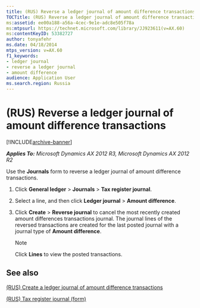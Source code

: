 ```yaml
---
title: (RUS) Reverse a ledger journal of amount difference transactions
TOCTitle: (RUS) Reverse a ledger journal of amount difference transactions
ms:assetid: ee00a188-a56a-4cec-9e1e-adc8e505f78a
ms:mtpsurl: https://technet.microsoft.com/library/JJ923611(v=AX.60)
ms:contentKeyID: 53382727
author: tonyafehr
ms.date: 04/18/2014
mtps_version: v=AX.60
f1_keywords:
- ledger journal
- reverse a ledger journal
- amount difference
audience: Application User
ms.search.region: Russia
---
```


# (RUS) Reverse a ledger journal of amount difference transactions 


[!INCLUDE[archive-banner](includes/archive-banner.md)]


_**Applies To:** Microsoft Dynamics AX 2012 R3, Microsoft Dynamics AX 2012 R2_

Use the **Journals** form to reverse a ledger journal of amount difference transactions.

1.  Click **General ledger** \> **Journals** \> **Tax register journal**.

2.  Select a line, and then click **Ledger journal** \> **Amount difference**.

3.  Click **Create** \> **Reverse journal** to cancel the most recently created amount differences transactions journal. The journal lines of the reversed transactions are created for the last posted journal with a journal type of **Amount difference**.
    

    > [!NOTE]
    > <P>Click <STRONG>Lines</STRONG> to view the posted transactions.</P>



## See also

[(RUS) Create a ledger journal of amount difference transactions](rus-create-a-ledger-journal-of-amount-difference-transactions.md)

[(RUS) Tax register journal (form)](https://technet.microsoft.com/library/jj856114\(v=ax.60\))

  


